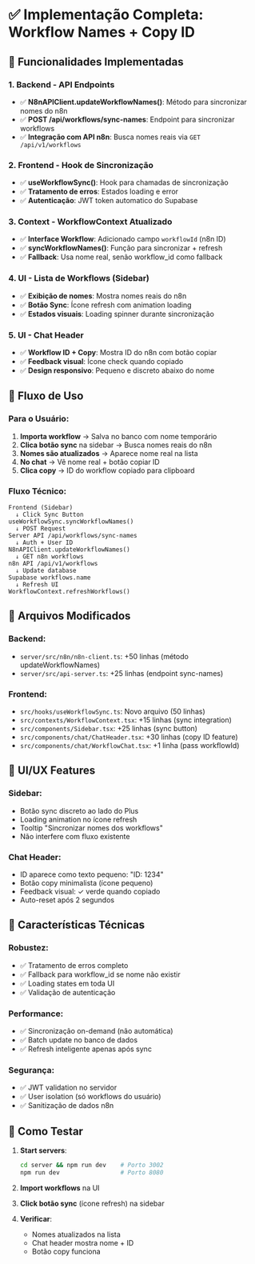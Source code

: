 # ✅ Implementação Completa: Workflow Names + Copy ID

## 🎯 Funcionalidades Implementadas

### 1. **Backend - API Endpoints**
- ✅ **N8nAPIClient.updateWorkflowNames()**: Método para sincronizar nomes do n8n
- ✅ **POST /api/workflows/sync-names**: Endpoint para sincronizar workflows
- ✅ **Integração com API n8n**: Busca nomes reais via `GET /api/v1/workflows`

### 2. **Frontend - Hook de Sincronização**
- ✅ **useWorkflowSync()**: Hook para chamadas de sincronização
- ✅ **Tratamento de erros**: Estados loading e error
- ✅ **Autenticação**: JWT token automatico do Supabase

### 3. **Context - WorkflowContext Atualizado**
- ✅ **Interface Workflow**: Adicionado campo `workflowId` (n8n ID)
- ✅ **syncWorkflowNames()**: Função para sincronizar + refresh
- ✅ **Fallback**: Usa nome real, senão workflow_id como fallback

### 4. **UI - Lista de Workflows (Sidebar)**
- ✅ **Exibição de nomes**: Mostra nomes reais do n8n
- ✅ **Botão Sync**: Ícone refresh com animation loading
- ✅ **Estados visuais**: Loading spinner durante sincronização

### 5. **UI - Chat Header**
- ✅ **Workflow ID + Copy**: Mostra ID do n8n com botão copiar
- ✅ **Feedback visual**: Ícone check quando copiado
- ✅ **Design responsivo**: Pequeno e discreto abaixo do nome

## 🔄 Fluxo de Uso

### Para o Usuário:
1. **Importa workflow** → Salva no banco com nome temporário
2. **Clica botão sync** na sidebar → Busca nomes reais do n8n
3. **Nomes são atualizados** → Aparece nome real na lista
4. **No chat** → Vê nome real + botão copiar ID
5. **Clica copy** → ID do workflow copiado para clipboard

### Fluxo Técnico:
```
Frontend (Sidebar) 
  ↓ Click Sync Button
useWorkflowSync.syncWorkflowNames()
  ↓ POST Request
Server API /api/workflows/sync-names
  ↓ Auth + User ID
N8nAPIClient.updateWorkflowNames()
  ↓ GET n8n workflows
n8n API /api/v1/workflows
  ↓ Update database
Supabase workflows.name
  ↓ Refresh UI
WorkflowContext.refreshWorkflows()
```

## 📁 Arquivos Modificados

### Backend:
- `server/src/n8n/n8n-client.ts`: +50 linhas (método updateWorkflowNames)
- `server/src/api-server.ts`: +25 linhas (endpoint sync-names)

### Frontend:
- `src/hooks/useWorkflowSync.ts`: Novo arquivo (50 linhas)
- `src/contexts/WorkflowContext.tsx`: +15 linhas (sync integration)
- `src/components/Sidebar.tsx`: +25 linhas (sync button)
- `src/components/chat/ChatHeader.tsx`: +30 linhas (copy ID feature)
- `src/components/chat/WorkflowChat.tsx`: +1 linha (pass workflowId)

## 🎨 UI/UX Features

### Sidebar:
- Botão sync discreto ao lado do Plus
- Loading animation no ícone refresh
- Tooltip "Sincronizar nomes dos workflows"
- Não interfere com fluxo existente

### Chat Header:
- ID aparece como texto pequeno: "ID: 1234"
- Botão copy minimalista (ícone pequeno)
- Feedback visual: ✓ verde quando copiado
- Auto-reset após 2 segundos

## 🔧 Características Técnicas

### Robustez:
- ✅ Tratamento de erros completo
- ✅ Fallback para workflow_id se nome não existir
- ✅ Loading states em toda UI
- ✅ Validação de autenticação

### Performance:
- ✅ Sincronização on-demand (não automática)
- ✅ Batch update no banco de dados
- ✅ Refresh inteligente apenas após sync

### Segurança:
- ✅ JWT validation no servidor
- ✅ User isolation (só workflows do usuário)
- ✅ Sanitização de dados n8n

## 🚀 Como Testar

1. **Start servers**:
   ```bash
   cd server && npm run dev    # Porto 3002
   npm run dev                 # Porto 8080
   ```

2. **Import workflows** na UI

3. **Click botão sync** (ícone refresh) na sidebar

4. **Verificar**:
   - Nomes atualizados na lista
   - Chat header mostra nome + ID
   - Botão copy funciona